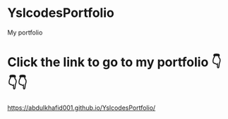 # YslcodesPortfolio
My portfolio
# Click the link to go to my portfolio 👇👇👇
https://abdulkhafid001.github.io/YslcodesPortfolio/